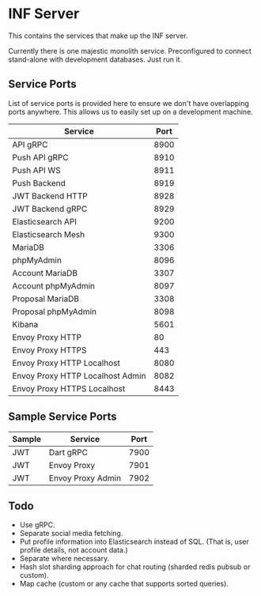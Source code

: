 # INF Server

This contains the services that make up the INF server.

Currently there is one majestic monolith service. Preconfigured to connect stand-alone with development databases. Just run it.

## Service Ports

List of service ports is provided here to ensure we don't have overlapping ports anywhere. This allows us to easily set up on a development machine.

| Service | Port |
| --- | --- |
| API gRPC | 8900 |
| Push API gRPC | 8910 |
| Push API WS | 8911 |
| Push Backend | 8919 |
| JWT Backend HTTP | 8928 |
| JWT Backend gRPC | 8929 |
| Elasticsearch API | 9200 |
| Elasticsearch Mesh | 9300 |
| MariaDB | 3306 |
| phpMyAdmin | 8096 |
| Account MariaDB | 3307 |
| Account phpMyAdmin | 8097 |
| Proposal MariaDB | 3308 |
| Proposal phpMyAdmin | 8098 |
| Kibana | 5601 |
| Envoy Proxy HTTP | 80 |
| Envoy Proxy HTTPS | 443 |
| Envoy Proxy HTTP Localhost | 8080 |
| Envoy Proxy HTTP Localhost Admin | 8082 |
| Envoy Proxy HTTPS Localhost | 8443 |

## Sample Service Ports

| Sample | Service | Port |
| --- | --- | --- |
| JWT | Dart gRPC | 7900 |
| JWT | Envoy Proxy | 7901 |
| JWT | Envoy Proxy Admin | 7902 |

## Todo

- Use gRPC.
- Separate social media fetching.
- Put profile information into Elasticsearch instead of SQL. (That is, user profile details, not account data.)
- Separate where necessary.
- Hash slot sharding approach for chat routing (sharded redis pubsub or custom).
- Map cache (custom or any cache that supports sorted queries).
